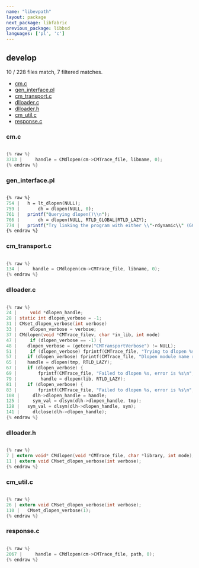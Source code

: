 ```yaml
---
name: "libevpath"
layout: package
next_package: libfabric
previous_package: libbsd
languages: ['pl', 'c']
---
```

## develop
10 / 228 files match, 7 filtered matches.

 - [cm.c](#cmc)
 - [gen_interface.pl](#gen_interfacepl)
 - [cm_transport.c](#cm_transportc)
 - [dlloader.c](#dlloaderc)
 - [dlloader.h](#dlloaderh)
 - [cm_util.c](#cm_utilc)
 - [response.c](#responsec)

### cm.c

```c

{% raw %}
3713 |     handle = CMdlopen(cm->CMTrace_file, libname, 0);
{% endraw %}

```
### gen_interface.pl

```pl

{% raw %}
754 | 	h = lt_dlopen(NULL);
759 | 	    dh = dlopen(NULL, 0);
761 | 	printf("Querying dlopen()\\n");
766 | 	    dh = dlopen(NULL, RTLD_GLOBAL|RTLD_LAZY);
774 | 	printf("Try linking the program with either \\"-rdynamic\\" (GCC) or \\"-dlopen self\\" (libtool)\\n");
{% endraw %}

```
### cm_transport.c

```c

{% raw %}
134 |     handle = CMdlopen(cm->CMTrace_file, libname, 0);
{% endraw %}

```
### dlloader.c

```c

{% raw %}
24 |     void *dlopen_handle;
28 | static int dlopen_verbose = -1;
31 | CMset_dlopen_verbose(int verbose)
33 |     dlopen_verbose = verbose;
37 | CMdlopen(void *CMTrace_filev, char *in_lib, int mode)
47 |     if (dlopen_verbose == -1) {
48 | 	dlopen_verbose = (getenv("CMTransportVerbose") != NULL);
51 |     if (dlopen_verbose) fprintf(CMTrace_file, "Trying to dlopen %s\n", in_lib);
57 | 	if (dlopen_verbose) fprintf(CMTrace_file, "Dlopen module name replaced, now %s\n", lib);
65 | 	handle = dlopen(tmp, RTLD_LAZY);
67 | 	if (dlopen_verbose) {
69 | 		fprintf(CMTrace_file, "Failed to dlopen %s, error is %s\n", tmp, err);
79 |         handle = dlopen(lib, RTLD_LAZY);
81 | 	if (dlopen_verbose) {
83 | 		fprintf(CMTrace_file, "Failed to dlopen %s, error is %s\n", tmp, err);
108 |     dlh->dlopen_handle = handle;
125 |     sym_val = dlsym(dlh->dlopen_handle, tmp);
128 | 	sym_val = dlsym(dlh->dlopen_handle, sym);
141 |     dlclose(dlh->dlopen_handle);
{% endraw %}

```
### dlloader.h

```c

{% raw %}
7 | extern void* CMdlopen(void *CMTrace_file, char *library, int mode);
11 | extern void CMset_dlopen_verbose(int verbose);
{% endraw %}

```
### cm_util.c

```c

{% raw %}
26 | extern void CMset_dlopen_verbose(int verbose);
110 | 	CMset_dlopen_verbose(1);
{% endraw %}

```
### response.c

```c

{% raw %}
2067 |     handle = CMdlopen(cm->CMTrace_file, path, 0);
{% endraw %}

```